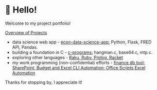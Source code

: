 # 👋 Hello!

Welcome to my project portfolio! 

<ins>Overview of Projects</ins>
* data science web app - [econ-data-science-app:](https://github.com/jesse-curran/my-programs/tree/main/econ-data-science-app) Python, Flask, FRED API, Pandas.
* building a foundation in C - [c-programs:](https://github.com/jesse-curran/my-programs/tree/main/c-programs) hangman.c, base64.c, mtp.c.
* exploring other languages - [Raku, Ruby, Prolog, Racket](https://github.com/jesse-curran/my-programs/tree/main/other-programs)
* my work programming (non-confidential) efforts - [finance db tool; SharePoint, Budget and Excel CLI Automation; Office Scripts Excel Automation](https://github.com/jesse-curran/my-programs/blob/main/work_programming_scripts.pdf)

Thanks for stopping by, I appreciate it!
